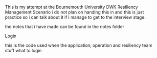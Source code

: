 This is my attempt at the Bournemouth University DWK Resiliency Management Scenario i do not plan on handing this in and this is just practice so i can talk about it if i manage to get to the interview stage.


the notes that i have made can be found in the notes folder 


Login 

this is the code used when the application, operation and resiliency team stuff what to login 

